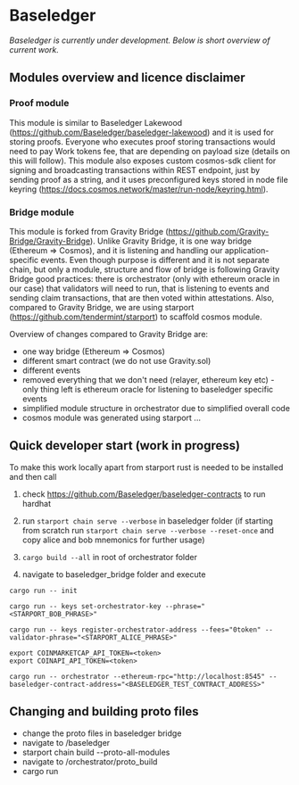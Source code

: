 # Baseledger

*Baseledger is currently under development. Below is short overview of current work.*

## Modules overview and licence disclaimer

### Proof module
This module is similar to Baseledger Lakewood (https://github.com/Baseledger/baseledger-lakewood) and it is used for storing proofs. Everyone who executes proof storing transactions would need to pay Work tokens fee, that are depending on payload size (details on this will follow). This module also exposes custom cosmos-sdk client for signing and broadcasting transactions within REST endpoint, just by sending proof as a string, and it uses preconfigured keys stored in node file keyring (https://docs.cosmos.network/master/run-node/keyring.html).

### Bridge module
This module is forked from Gravity Bridge (https://github.com/Gravity-Bridge/Gravity-Bridge). Unlike Gravity Bridge, it is one way bridge (Ethereum => Cosmos), and it is listening and handling our application-specific events.
Even though purpose is different and it is not separate chain, but only a module, structure and flow of bridge is following Gravity Bridge good practices: there is orchestrator (only with ethereum oracle in our case) that validators will need to run, that is listening to events and sending claim transactions, that are then voted within attestations.
Also, compared to Gravity Bridge, we are using starport (https://github.com/tendermint/starport) to scaffold cosmos module.

Overview of changes compared to Gravity Bridge are:
- one way bridge (Ethereum => Cosmos)
- different smart contract (we do not use Gravity.sol)
- different events
- removed everything that we don't need (relayer, ethereum key etc) - only thing left is ethereum oracle for listening to baseledger specific events
- simplified module structure in orchestrator due to simplified overall code
- cosmos module was generated using starport
...

## Quick developer start (work in progress)

To make this work locally apart from starport rust is needed to be installed and then call

1. check https://github.com/Baseledger/baseledger-contracts to run hardhat

2. run `starport chain serve --verbose` in baseledger folder (if starting from scratch run `starport chain serve --verbose --reset-once` and copy alice and bob mnemonics for further usage)

3. `cargo build --all` in root of orchestrator folder

4. navigate to baseledger_bridge folder and execute

```shell
cargo run -- init 

cargo run -- keys set-orchestrator-key --phrase="<STARPORT_BOB_PHRASE>"

cargo run -- keys register-orchestrator-address --fees="0token" --validator-phrase="<STARPORT_ALICE_PHRASE>"

export COINMARKETCAP_API_TOKEN=<token>
export COINAPI_API_TOKEN=<token>

cargo run -- orchestrator --ethereum-rpc="http://localhost:8545" --baseledger-contract-address="<BASELEDGER_TEST_CONTRACT_ADDRESS>"
```

## Changing and building proto files

- change the proto files in baseledger bridge
- navigate to <root>/baseledger
- starport chain build --proto-all-modules
- navigate to <root>/orchestrator/proto_build
- cargo run